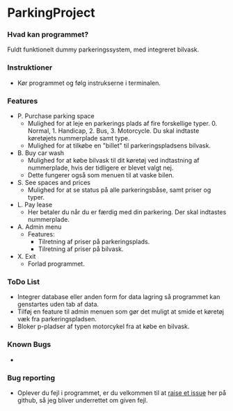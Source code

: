 # ParkingProject
### Hvad kan programmet?
Fuldt funktionelt dummy parkeringssystem, med integreret bilvask. 
### Instruktioner
  * Kør programmet og følg instrukserne i terminalen.
### Features
* P. Purchase parking space
  * Mulighed for at leje en parkerings plads af fire forskellige typer. 0. Normal, 1. Handicap, 2. Bus, 3. Motorcycle. Du skal indtaste køretøjets nummerplade samt type.
  * Mulighed for at tilkøbe en "billet" til parkeringspladsens bilvask.
* B. Buy car wash
  * Mulighed for at købe bilvask til dit køretøj ved indtastning af nummerplade, hvis der tidligere er blevet valgt nej.
  * Dette fungerer også som menuen til at vaske bilen.
* S. See spaces and prices
  * Mulighed for at se status på alle parkeringsbåse, samt priser og typer.
* L. Pay lease
  * Her betaler du når du er færdig med din parkering. Der skal indtastes nummerplade.
* A. Admin menu
  * Features:
    * Tilretning af priser på parkeringsplads.
    * Tilretning af priser på bilvask.
* X. Exit
  * Forlad programmet.
### ToDo List
  * Integrer database eller anden form for data lagring så programmet kan genstartes uden tab af data.
  * Tilføj en feature til admin menuen som gør det muligt at smide et køretøj væk fra parkeringspladsen.
  * Bloker p-pladser af typen motorcykel fra at købe en bilvask.
### Known Bugs
*

### Bug reporting
* Oplever du fejl i programmet, er du velkommen til at [raise et issue](https://github.com/Ezague/ParkingProject/issues) her på github, så jeg bliver underrettet om given fejl.
